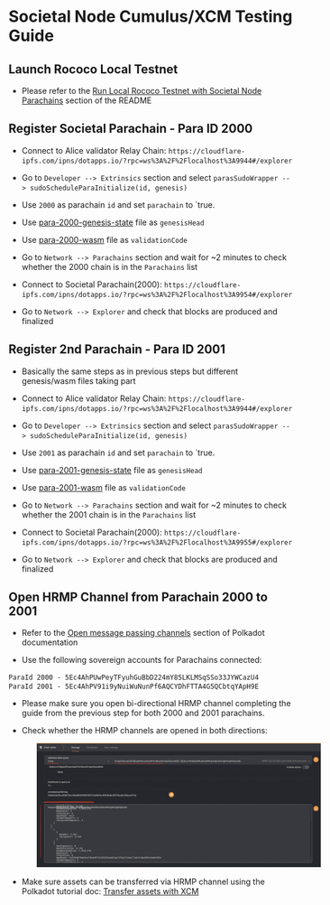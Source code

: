 # Societal Node Cumulus/XCM Testing Guide

## Launch Rococo Local Testnet

- Please refer to the [Run Local Rococo Testnet with Societal Node Parachains](../README.md#run-local-rococo-testnet-with-societal-node-parachains) section of the README

## Register Societal Parachain - Para ID 2000

- Connect to Alice validator Relay Chain: `https://cloudflare-ipfs.com/ipns/dotapps.io/?rpc=ws%3A%2F%2Flocalhost%3A9944#/explorer`

- Go to `Developer --> Extrinsics` section and select `parasSudoWrapper --> sudoScheduleParaInitialize(id, genesis)`

- Use `2000` as parachain `id` and set `parachain` to `true.

- Use [para-2000-genesis-state](../examples/para-2000-genesis-state) file as `genesisHead`

- Use [para-2000-wasm](../examples/para-2000-wasm) file as `validationCode`

- Go to `Network --> Parachains` section and wait for ~2 minutes to check whether the 2000 chain is in the `Parachains` list

-  Connect to Societal Parachain(2000): `https://cloudflare-ipfs.com/ipns/dotapps.io/?rpc=ws%3A%2F%2Flocalhost%3A9954#/explorer`

- Go to `Network --> Explorer` and check that blocks are produced and finalized
  
## Register 2nd Parachain - Para ID 2001

- Basically the same steps as in previous steps but different genesis/wasm files taking part

- Connect to Alice validator Relay Chain: `https://cloudflare-ipfs.com/ipns/dotapps.io/?rpc=ws%3A%2F%2Flocalhost%3A9944#/explorer`

- Go to `Developer --> Extrinsics` section and select `parasSudoWrapper --> sudoScheduleParaInitialize(id, genesis)`

- Use `2001` as parachain `id` and set `parachain` to `true.

- Use [para-2001-genesis-state](../examples/para-2001-genesis-state) file as `genesisHead`

- Use [para-2001-wasm](../examples/para-2001-wasm) file as `validationCode`

- Go to `Network --> Parachains` section and wait for ~2 minutes to check whether the 2001 chain is in the `Parachains` list

-  Connect to Societal Parachain(2000): `https://cloudflare-ipfs.com/ipns/dotapps.io/?rpc=ws%3A%2F%2Flocalhost%3A9955#/explorer`

- Go to `Network --> Explorer` and check that blocks are produced and finalized

## Open HRMP Channel from Parachain 2000 to 2001

- Refer to the [Open message passing channels](https://docs.substrate.io/tutorials/build-a-parachain/open-message-passing-channels/) section of Polkadot documentation

- Use the following sovereign accounts for Parachains connected:

```
ParaId 2000 - 5Ec4AhPUwPeyTFyuhGuBbD224mY85LKLMSqSSo33JYWCazU4 
ParaId 2001 - 5Ec4AhPV91i9yNuiWuNunPf6AQCYDhFTTA4G5QCbtqYApH9E 
```

- Please make sure you open bi-directional HRMP channel completing the guide from the previous step for both 2000 and 2001 parachains.

- Check whether the HRMP channels are opened in both directions:

<img src="images/xcm/Screenshot 2023-04-18 at 16.43.43.png" width="600" style="padding-left: 50px;">

- Make sure assets can be transferred via HRMP channel using the Polkadot tutorial doc: [Transfer assets with XCM](https://docs.substrate.io/tutorials/build-a-parachain/transfer-assets-with-xcm/)
